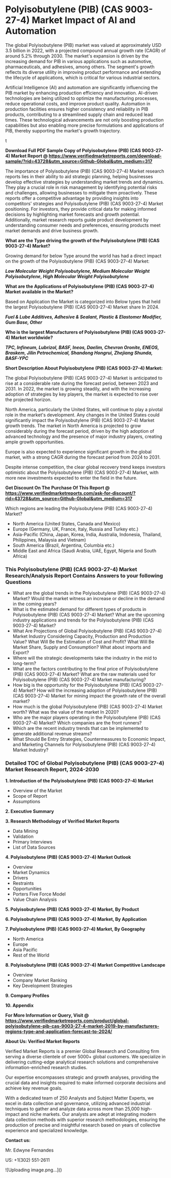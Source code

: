 <h1>Polyisobutylene (PIB) (CAS 9003-27-4) Market Impact of AI and Automation</h1><p>The global Polyisobutylene (PIB) market was valued at approximately USD 3.5 billion in 2022, with a projected compound annual growth rate (CAGR) of around 5.2% through 2030. The market's expansion is driven by the increasing demand for PIB in various applications such as automotive, pharmaceuticals, and adhesives, among others. The segment's growth reflects its diverse utility in improving product performance and extending the lifecycle of applications, which is critical for various industrial sectors.</p><p>Artificial Intelligence (AI) and automation are significantly influencing the PIB market by enhancing production efficiency and innovation. AI-driven technologies are being utilized to optimize the manufacturing processes, reduce operational costs, and improve product quality. Automation in production facilities ensures higher consistency and reliability in PIB products, contributing to a streamlined supply chain and reduced lead times. These technological advancements are not only boosting production capabilities but also enabling more precise formulations and applications of PIB, thereby supporting the market's growth trajectory.</p>t</p><p id="" class=""><strong>Download Full PDF Sample Copy of Polyisobutylene (PIB) (CAS 9003-27-4) Market Report @ <a href="https://www.verifiedmarketreports.com/download-sample/?rid=43728&utm_source=Github-Global&utm_medium=317" target="_blank">https://www.verifiedmarketreports.com/download-sample/?rid=43728&utm_source=Github-Global&utm_medium=317</a></strong></p><p>The importance of&nbsp;Polyisobutylene (PIB) (CAS 9003-27-4) Market research reports lies in their ability to aid strategic planning, helping businesses develop effective strategies by understanding market trends and dynamics. They play a crucial role in risk management by identifying potential risks and challenges, allowing businesses to mitigate them proactively. These reports offer a competitive advantage by providing insights into competitors' strategies and Polyisobutylene (PIB) (CAS 9003-27-4) Market positioning. For investors, they provide critical data for making informed decisions by highlighting market forecasts and growth potential. Additionally, market research reports guide product development by understanding consumer needs and preferences, ensuring products meet market demands and drive business growth.</p><p><strong>What are the&nbsp;Type driving the growth of the Polyisobutylene (PIB) (CAS 9003-27-4) Market?</strong></p><p id="" class="">Growing demand for below Type around the world has had a direct impact on the growth of the Polyisobutylene (PIB) (CAS 9003-27-4) Market:</p><em><strong>Low Molecular Weight Polyisobutylene, Medium Molecular Weight Polyisobutylene, High Molecular Weight Polyisobutylene</strong></em></p><strong>What are the&nbsp;Applications&nbsp;of Polyisobutylene (PIB) (CAS 9003-27-4) Market available in the Market?</strong></p><p id="" class="">Based on Application the Market is categorized into Below types that held the largest Polyisobutylene (PIB) (CAS 9003-27-4) Market share In 2024.</p><em><strong>Fuel & Lube Additives, Adhesive & Sealant, Plastic & Elastomer Modifier, Gum Base, Other</strong></em></p><strong>Who is the largest Manufacturers of Polyisobutylene (PIB) (CAS 9003-27-4) Market worldwide?</strong></p><p><em><strong>TPC, Infineum, Lubrizol, BASF, Ineos, Daelim, Chevron Oronite, ENEOS, Braskem, Jilin Petrochemical, Shandong Hongrui, Zhejiang Shunda, BASF-YPC</strong></em></p><p id="" class=""><strong>Short Description About Polyisobutylene (PIB) (CAS 9003-27-4) Market:</strong></p><p>The global Polyisobutylene (PIB) (CAS 9003-27-4) Market is anticipated to rise at a considerable rate during the forecast period, between 2023 and 2031. In 2022, the market is growing steadily, and with the increasing adoption of strategies by key players, the market is expected to rise over the projected horizon.</p><p>North America, particularly the United States, will continue to play a pivotal role in the market's development. Any changes in the United States could significantly impact the Polyisobutylene (PIB) (CAS 9003-27-4) Market growth trends. The market in North America is projected to grow considerably during the forecast period, driven by the high adoption of advanced technology and the presence of major industry players, creating ample growth opportunities.</p><p>Europe is also expected to experience significant growth in the global market, with a strong CAGR during the forecast period from 2024 to 2031.</p><p>Despite intense competition, the clear global recovery trend keeps investors optimistic about the Polyisobutylene (PIB) (CAS 9003-27-4) Market, with more new investments expected to enter the field in the future.</p><p id="" class=""><strong>Get Discount On The Purchase Of This Report @ <a href="https://www.verifiedmarketreports.com/ask-for-discount/?rid=43728&utm_source=Github-Global&utm_medium=317" target="_blank">https://www.verifiedmarketreports.com/ask-for-discount/?rid=43728&utm_source=Github-Global&utm_medium=317</a></strong></p>Which regions are leading the Polyisobutylene (PIB) (CAS 9003-27-4) Market?</p><ul><li>North America (United States, Canada and Mexico)</li><li>Europe (Germany, UK, France, Italy, Russia and Turkey etc.)</li><li>Asia-Pacific (China, Japan, Korea, India, Australia, Indonesia, Thailand, Philippines, Malaysia and Vietnam)</li><li>South America (Brazil, Argentina, Columbia etc.)</li><li>Middle East and Africa (Saudi Arabia, UAE, Egypt, Nigeria and South Africa)</li></ul><h3 id="" class="">This Polyisobutylene (PIB) (CAS 9003-27-4) Market Research/Analysis Report Contains Answers to your following Questions</h3><ul><li>What are the global trends in the Polyisobutylene (PIB) (CAS 9003-27-4) Market? Would the market witness an increase or decline in the demand in the coming years?</li><li>What is the estimated demand for different types of products in Polyisobutylene (PIB) (CAS 9003-27-4) Market? What are the upcoming industry applications and trends for the Polyisobutylene (PIB) (CAS 9003-27-4) Market?</li><li>What Are Projections of Global Polyisobutylene (PIB) (CAS 9003-27-4) Market Industry Considering Capacity, Production and Production Value? What Will Be the Estimation of Cost and Profit? What Will Be Market Share, Supply and Consumption? What about imports and Export?</li><li>Where will the strategic developments take the industry in the mid to long-term?</li><li>What are the factors contributing to the final price of Polyisobutylene (PIB) (CAS 9003-27-4) Market? What are the raw materials used for Polyisobutylene (PIB) (CAS 9003-27-4) Market manufacturing?</li><li>How big is the opportunity for the Polyisobutylene (PIB) (CAS 9003-27-4) Market? How will the increasing adoption of Polyisobutylene (PIB) (CAS 9003-27-4) Market for mining impact the growth rate of the overall market?</li><li>How much is the global Polyisobutylene (PIB) (CAS 9003-27-4) Market worth? What was the value of the market In 2020?</li><li>Who are the major players operating in the Polyisobutylene (PIB) (CAS 9003-27-4) Market? Which companies are the front runners?</li><li>Which are the recent industry trends that can be implemented to generate additional revenue streams?</li><li>What Should Be Entry Strategies, Countermeasures to Economic Impact, and Marketing Channels for Polyisobutylene (PIB) (CAS 9003-27-4) Market Industry?</li></ul><h3 id="" class="">Detailed TOC of Global Polyisobutylene (PIB) (CAS 9003-27-4) Market Research Report, 2024-2030</h3><p id="" class=""><strong>1. Introduction of the Polyisobutylene (PIB) (CAS 9003-27-4) Market</strong></p><ul><li>Overview of the Market</li><li>Scope of Report</li><li>Assumptions</li></ul><p id="" class=""><strong>2. Executive Summary</strong></p><p id="" class=""><strong>3. Research Methodology of Verified Market Reports</strong></p><ul><li>Data Mining</li><li>Validation</li><li>Primary Interviews</li><li>List of Data Sources</li></ul><p id="" class=""><strong>4. Polyisobutylene (PIB) (CAS 9003-27-4) Market Outlook</strong></p><ul><li>Overview</li><li>Market Dynamics</li><li>Drivers</li><li>Restraints</li><li>Opportunities</li><li>Porters Five Force Model</li><li>Value Chain Analysis</li></ul><p id="" class=""><strong>5. Polyisobutylene (PIB) (CAS 9003-27-4) Market, By Product</strong></p><p id="" class=""><strong>6. Polyisobutylene (PIB) (CAS 9003-27-4) Market, By Application</strong></p><p id="" class=""><strong>7. Polyisobutylene (PIB) (CAS 9003-27-4) Market, By Geography</strong></p><ul><li>North America</li><li>Europe</li><li>Asia Pacific</li><li>Rest of the World</li></ul><p id="" class=""><strong>8. Polyisobutylene (PIB) (CAS 9003-27-4) Market Competitive Landscape</strong></p><ul><li>Overview</li><li>Company Market Ranking</li><li>Key Development Strategies</li></ul><p id="" class=""><strong>9. Company Profiles</strong></p><p id="" class=""><strong>10. Appendix</strong></p><p id="" class=""><strong>For More Information or Query, Visit @ <a href="https://www.verifiedmarketreports.com/product/global-polyisobutylene-pib-cas-9003-27-4-market-2019-by-manufacturers-regions-type-and-application-forecast-to-2024/" target="_blank">https://www.verifiedmarketreports.com/product/global-polyisobutylene-pib-cas-9003-27-4-market-2019-by-manufacturers-regions-type-and-application-forecast-to-2024/</a></strong></p><p id="" class=""><strong>About Us: Verified Market Reports</strong></p><p id="" class="">Verified Market Reports is a premier Global Research and Consulting firm serving a diverse clientele of over 5000+ global customers. We specialize in delivering cutting-edge analytical research solutions and comprehensive information-enriched research studies.</p><p id="" class="">Our expertise encompasses strategic and growth analyses, providing the crucial data and insights required to make informed corporate decisions and achieve key revenue goals.</p><p id="" class="">With a dedicated team of 250 Analysts and Subject Matter Experts, we excel in data collection and governance, utilizing advanced industrial techniques to gather and analyze data across more than 25,000 high-impact and niche markets. Our analysts are adept at integrating modern data collection methods with superior research methodologies, ensuring the production of precise and insightful research based on years of collective experience and specialized knowledge.</p><p id="" class=""><strong>Contact us:</strong></p><p id="" class="">Mr. Edwyne Fernandes</p><p id="" class="">US: +1(302) 551-2611</p>
![Uploading image.png…]()
